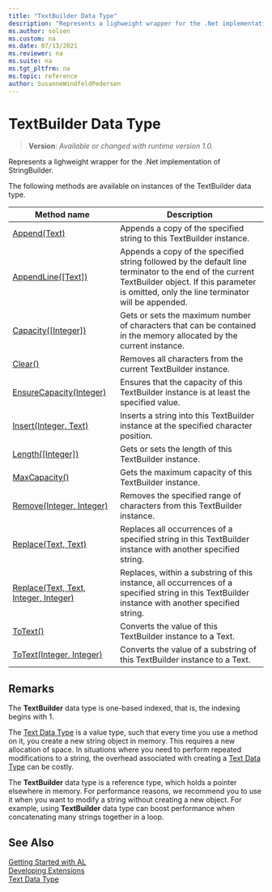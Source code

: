 ```yaml
---
title: "TextBuilder Data Type"
description: "Represents a lighweight wrapper for the .Net implementation of StringBuilder."
ms.author: solsen
ms.custom: na
ms.date: 07/13/2021
ms.reviewer: na
ms.suite: na
ms.tgt_pltfrm: na
ms.topic: reference
author: SusanneWindfeldPedersen
---
```

[//]: # (START>DO_NOT_EDIT)
[//]: # (IMPORTANT:Do not edit any of the content between here and the END>DO_NOT_EDIT.)
[//]: # (Any modifications should be made in the .xml files in the ModernDev repo.)
# TextBuilder Data Type
> **Version**: _Available or changed with runtime version 1.0._

Represents a lighweight wrapper for the .Net implementation of StringBuilder.



The following methods are available on instances of the TextBuilder data type.

|Method name|Description|
|-----------|-----------|
|[Append(Text)](textbuilder-append-method.md)|Appends a copy of the specified string to this TextBuilder instance.|
|[AppendLine([Text])](textbuilder-appendline-method.md)|Appends a copy of the specified string followed by the default line terminator to the end of the current TextBuilder object. If this parameter is omitted, only the line terminator will be appended.|
|[Capacity([Integer])](textbuilder-capacity-method.md)|Gets or sets the maximum number of characters that can be contained in the memory allocated by the current instance.|
|[Clear()](textbuilder-clear-method.md)|Removes all characters from the current TextBuilder instance.|
|[EnsureCapacity(Integer)](textbuilder-ensurecapacity-method.md)|Ensures that the capacity of this TextBuilder instance is at least the specified value.|
|[Insert(Integer, Text)](textbuilder-insert-method.md)|Inserts a string into this TextBuilder instance at the specified character position.|
|[Length([Integer])](textbuilder-length-method.md)|Gets or sets the length of this TextBuilder instance.|
|[MaxCapacity()](textbuilder-maxcapacity-method.md)|Gets the maximum capacity of this TextBuilder instance.|
|[Remove(Integer, Integer)](textbuilder-remove-method.md)|Removes the specified range of characters from this TextBuilder instance.|
|[Replace(Text, Text)](textbuilder-replace-text-text-method.md)|Replaces all occurrences of a specified string in this TextBuilder instance with another specified string.|
|[Replace(Text, Text, Integer, Integer)](textbuilder-replace-text-text-integer-integer-method.md)|Replaces, within a substring of this instance, all occurrences of a specified string in this TextBuilder instance with another specified string.|
|[ToText()](textbuilder-totext--method.md)|Converts the value of this TextBuilder instance to a Text.|
|[ToText(Integer, Integer)](textbuilder-totext-integer-integer-method.md)|Converts the value of a substring of this TextBuilder instance to a Text.|

[//]: # (IMPORTANT: END>DO_NOT_EDIT)

## Remarks
The **TextBuilder** data type is one-based indexed, that is, the indexing begins with 1.

The [Text Data Type](..\text\text-data-type.md) is a value type, such that every time you use a method on it, you create a new string object in memory. This requires a new allocation of space. In situations where you need to perform repeated modifications to a string, the overhead associated with creating a [Text Data Type](..\text\text-data-type.md) can be costly.  

The **TextBuilder** data type is a reference type, which holds a pointer elsewhere in memory. For performance reasons, we recommend you to use it when you want to modify a string without creating a new object. For example, using **TextBuilder** data type can boost performance when concatenating many strings together in a loop.

## See Also
[Getting Started with AL](../../devenv-get-started.md)  
[Developing Extensions](../../devenv-dev-overview.md)  
[Text Data Type](..\text\text-data-type.md) 